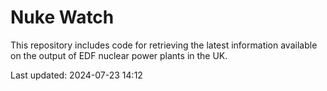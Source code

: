 # Nuke Watch

This repository includes code for retrieving the latest information available on the output of EDF nuclear power plants in the UK.

Last updated: 2024-07-23 14:12
